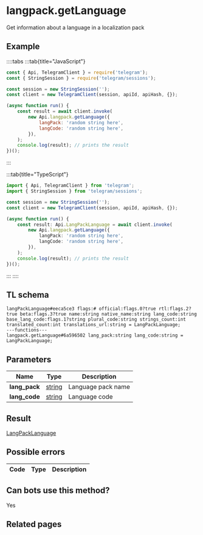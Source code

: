 # langpack.getLanguage

Get information about a language in a localization pack

## Example

::::tabs
:::tab{title="JavaScript"}

```js
const { Api, TelegramClient } = require('telegram');
const { StringSession } = require('telegram/sessions');

const session = new StringSession('');
const client = new TelegramClient(session, apiId, apiHash, {});

(async function run() {
    const result = await client.invoke(
        new Api.langpack.getLanguage({
            langPack: 'random string here',
            langCode: 'random string here',
        }),
    );
    console.log(result); // prints the result
})();
```

:::

:::tab{title="TypeScript"}

```ts
import { Api, TelegramClient } from 'telegram';
import { StringSession } from 'telegram/sessions';

const session = new StringSession('');
const client = new TelegramClient(session, apiId, apiHash, {});

(async function run() {
    const result: Api.LangPackLanguage = await client.invoke(
        new Api.langpack.getLanguage({
            langPack: 'random string here',
            langCode: 'random string here',
        }),
    );
    console.log(result); // prints the result
})();
```

:::
::::

## TL schema

```
langPackLanguage#eeca5ce3 flags:# official:flags.0?true rtl:flags.2?true beta:flags.3?true name:string native_name:string lang_code:string base_lang_code:flags.1?string plural_code:string strings_count:int translated_count:int translations_url:string = LangPackLanguage;
---functions---
langpack.getLanguage#6a596502 lang_pack:string lang_code:string = LangPackLanguage;
```

## Parameters

|     Name      | Type                                            | Description        |
| :-----------: | ----------------------------------------------- | ------------------ |
| **lang_pack** | [string](https://core.telegram.org/type/string) | Language pack name |
| **lang_code** | [string](https://core.telegram.org/type/string) | Language code      |

## Result

[LangPackLanguage](https://core.telegram.org/type/LangPackLanguage)

## Possible errors

| Code | Type | Description |
| :--: | ---- | ----------- |

## Can bots use this method?

Yes

## Related pages
